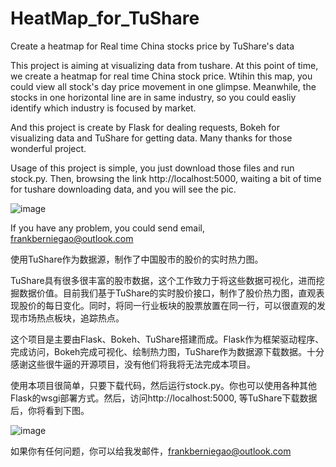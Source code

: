# HeatMap_for_TuShare
Create a heatmap for Real time China stocks price by TuShare's data

This project is aiming at visualizing data from tushare. At this point of time, we create a heatmap for real time China stock price. Wtihin this map, you could view all stock's day price movement in one glimpse. Meanwhile, the stocks in one horizontal line are in same industry, so you could easliy identify which industry is focused by market.

And this project is create by Flask for dealing requests, Bokeh for visualizing data and TuShare for getting data. Many thanks for those wonderful project. 

Usage of this project is simple, you just download those files and run stock.py. Then, browsing the link http://localhost:5000, waiting a bit of time for tushare downloading data, and you will see the pic.

![image](https://raw.githubusercontent.com/FrankBGao/HeatMap_for_Tushare/master/pic/2017-07-31_12_47_18.780000.png)

If you have any problem, you could send email, frankberniegao@outlook.com

使用TuShare作为数据源，制作了中国股市的股价的实时热力图。

TuShare具有很多很丰富的股市数据，这个工作致力于将这些数据可视化，进而挖掘数据价值。目前我们基于TuShare的实时股价接口，制作了股价热力图，直观表现股价的每日变化。同时，将同一行业板块的股票放置在同一行，可以很直观的发现市场热点板块，追踪热点。

这个项目是主要由Flask、Bokeh、TuShare搭建而成。Flask作为框架驱动程序、完成访问，Bokeh完成可视化、绘制热力图，TuShare作为数据源下载数据。十分感谢这些很牛逼的开源项目，没有他们将我将无法完成本项目。

使用本项目很简单，只要下载代码，然后运行stock.py。你也可以使用各种其他Flask的wsgi部署方式。然后，访问http://localhost:5000, 等TuShare下载数据后，你将看到下图。

![image](https://raw.githubusercontent.com/FrankBGao/HeatMap_for_Tushare/master/pic/2017-07-31_12_47_18.780000.png)

如果你有任何问题，你可以给我发邮件，frankberniegao@outlook.com